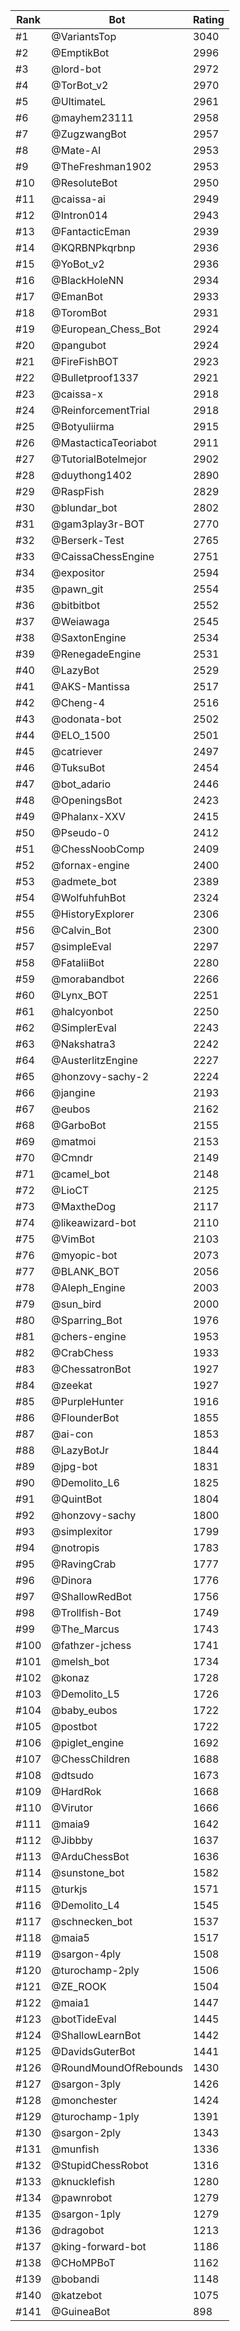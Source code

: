 Rank|Bot|Rating
---|---|---
#1|@VariantsTop|3040
#2|@EmptikBot|2996
#3|@lord-bot|2972
#4|@TorBot_v2|2970
#5|@UltimateL|2961
#6|@mayhem23111|2958
#7|@ZugzwangBot|2957
#8|@Mate-AI|2953
#9|@TheFreshman1902|2953
#10|@ResoluteBot|2950
#11|@caissa-ai|2949
#12|@Intron014|2943
#13|@FantacticEman|2939
#14|@KQRBNPkqrbnp|2936
#15|@YoBot_v2|2936
#16|@BlackHoleNN|2934
#17|@EmanBot|2933
#18|@ToromBot|2931
#19|@European_Chess_Bot|2924
#20|@pangubot|2924
#21|@FireFishBOT|2923
#22|@Bulletproof1337|2921
#23|@caissa-x|2918
#24|@ReinforcementTrial|2918
#25|@Botyuliirma|2915
#26|@MastacticaTeoriabot|2911
#27|@TutorialBotelmejor|2902
#28|@duythong1402|2890
#29|@RaspFish|2829
#30|@blundar_bot|2802
#31|@gam3play3r-BOT|2770
#32|@Berserk-Test|2765
#33|@CaissaChessEngine|2751
#34|@expositor|2594
#35|@pawn_git|2554
#36|@bitbitbot|2552
#37|@Weiawaga|2545
#38|@SaxtonEngine|2534
#39|@RenegadeEngine|2531
#40|@LazyBot|2529
#41|@AKS-Mantissa|2517
#42|@Cheng-4|2516
#43|@odonata-bot|2502
#44|@ELO_1500|2501
#45|@catriever|2497
#46|@TuksuBot|2454
#47|@bot_adario|2446
#48|@OpeningsBot|2423
#49|@Phalanx-XXV|2415
#50|@Pseudo-0|2412
#51|@ChessNoobComp|2409
#52|@fornax-engine|2400
#53|@admete_bot|2389
#54|@WolfuhfuhBot|2324
#55|@HistoryExplorer|2306
#56|@Calvin_Bot|2300
#57|@simpleEval|2297
#58|@FataliiBot|2280
#59|@morabandbot|2266
#60|@Lynx_BOT|2251
#61|@halcyonbot|2250
#62|@SimplerEval|2243
#63|@Nakshatra3|2242
#64|@AusterlitzEngine|2227
#65|@honzovy-sachy-2|2224
#66|@jangine|2193
#67|@eubos|2162
#68|@GarboBot|2155
#69|@matmoi|2153
#70|@Cmndr|2149
#71|@camel_bot|2148
#72|@LioCT|2125
#73|@MaxtheDog|2117
#74|@likeawizard-bot|2110
#75|@VimBot|2103
#76|@myopic-bot|2073
#77|@BLANK_BOT|2056
#78|@Aleph_Engine|2003
#79|@sun_bird|2000
#80|@Sparring_Bot|1976
#81|@chers-engine|1953
#82|@CrabChess|1933
#83|@ChessatronBot|1927
#84|@zeekat|1927
#85|@PurpleHunter|1916
#86|@FlounderBot|1855
#87|@ai-con|1853
#88|@LazyBotJr|1844
#89|@jpg-bot|1831
#90|@Demolito_L6|1825
#91|@QuintBot|1804
#92|@honzovy-sachy|1800
#93|@simplexitor|1799
#94|@notropis|1783
#95|@RavingCrab|1777
#96|@Dinora|1776
#97|@ShallowRedBot|1756
#98|@Trollfish-Bot|1749
#99|@The_Marcus|1743
#100|@fathzer-jchess|1741
#101|@melsh_bot|1734
#102|@konaz|1728
#103|@Demolito_L5|1726
#104|@baby_eubos|1722
#105|@postbot|1722
#106|@piglet_engine|1692
#107|@ChessChildren|1688
#108|@dtsudo|1673
#109|@HardRok|1668
#110|@Virutor|1666
#111|@maia9|1642
#112|@Jibbby|1637
#113|@ArduChessBot|1636
#114|@sunstone_bot|1582
#115|@turkjs|1571
#116|@Demolito_L4|1545
#117|@schnecken_bot|1537
#118|@maia5|1517
#119|@sargon-4ply|1508
#120|@turochamp-2ply|1506
#121|@ZE_ROOK|1504
#122|@maia1|1447
#123|@botTideEval|1445
#124|@ShallowLearnBot|1442
#125|@DavidsGuterBot|1441
#126|@RoundMoundOfRebounds|1430
#127|@sargon-3ply|1426
#128|@monchester|1424
#129|@turochamp-1ply|1391
#130|@sargon-2ply|1343
#131|@munfish|1336
#132|@StupidChessRobot|1316
#133|@knucklefish|1280
#134|@pawnrobot|1279
#135|@sargon-1ply|1279
#136|@dragobot|1213
#137|@king-forward-bot|1186
#138|@CHoMPBoT|1162
#139|@bobandi|1148
#140|@katzebot|1075
#141|@GuineaBot|898
